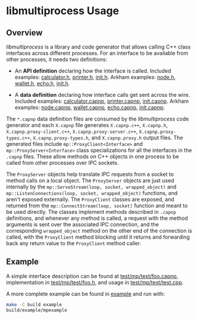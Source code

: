 # libmultiprocess Usage

## Overview

_libmultiprocess_ is a library and code generator that allows calling C++ class interfaces across different processes. For an interface to be available from other processes, it needs two definitions:

- An **API definition** declaring how the interface is called. Included examples: [calculator.h](https://github.com/arkham-core/libmultiprocess/blob/master/example/calculator.h), [printer.h](https://github.com/arkham-core/libmultiprocess/blob/master/example/printer.h), [init.h](https://github.com/arkham-core/libmultiprocess/blob/master/example/init.h). Arkham examples: [node.h](https://github.com/ryanofsky/arkham/blob/ipc-export/src/interfaces/node.h), [wallet.h](https://github.com/ryanofsky/arkham/blob/ipc-export/src/interfaces/wallet.h), [echo.h](https://github.com/ryanofsky/arkham/blob/ipc-export/src/interfaces/echo.h), [init.h](https://github.com/ryanofsky/arkham/blob/ipc-export/src/interfaces/init.h).

- A **data definition** declaring how interface calls get sent across the wire. Included examples: [calculator.capnp](https://github.com/arkham-core/libmultiprocess/blob/master/example/calculator.capnp), [printer.capnp](https://github.com/arkham-core/libmultiprocess/blob/master/example/printer.capnp), [init.capnp](https://github.com/arkham-core/libmultiprocess/blob/master/example/init.capnp). Arkham examples: [node.capnp](https://github.com/ryanofsky/arkham/blob/ipc-export/src/ipc/capnp/node.capnp), [wallet.capnp](https://github.com/ryanofsky/arkham/blob/ipc-export/src/ipc/capnp/wallet.capnp), [echo.capnp](https://github.com/ryanofsky/arkham/blob/ipc-export/src/ipc/capnp/echo.capnp), [init.capnp](https://github.com/ryanofsky/arkham/blob/ipc-export/src/ipc/capnp/init.capnp).

The `*.capnp` data definition files are consumed by the _libmultiprocess_ code generator and each `X.capnp` file generates `X.capnp.c++`, `X.capnp.h`, `X.capnp.proxy-client.c++`, `X.capnp.proxy-server.c++`, `X.capnp.proxy-types.c++`, `X.capnp.proxy-types.h`, and `X.capnp.proxy.h` output files. The generated files include `mp::ProxyClient<Interface>` and `mp::ProxyServer<Interface>` class specializations for all the interfaces in the `.capnp` files. These allow methods on C++ objects in one process to be called from other processes over IPC sockets.

The `ProxyServer` objects help translate IPC requests from a socket to method calls on a local object. The `ProxyServer` objects are just used internally by the `mp::ServeStream(loop, socket, wrapped_object)` and `mp::ListenConnections(loop, socket, wrapped_object)` functions, and aren't exposed externally. The `ProxyClient` classes are exposed, and returned from the `mp::ConnectStream(loop, socket)` function and meant to be used directly. The classes implement methods described in `.capnp` definitions, and whenever any method is called, a request with the method arguments is sent over the associated IPC connection, and the corresponding `wrapped_object` method on the other end of the connection is called, with the `ProxyClient` method blocking until it returns and forwarding back any return value to the `ProxyClient` method caller.

## Example

A simple interface description can be found at [test/mp/test/foo.capnp](../test/mp/test/foo.capnp), implementation in [test/mp/test/foo.h](../test/mp/test/foo.h), and usage in [test/mp/test/test.cpp](../test/mp/test/test.cpp).

A more complete example can be found in [example](../example/) and run with:

```sh
make -C build example
build/example/mpexample
```
